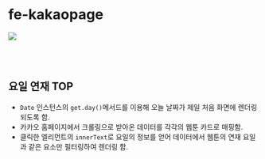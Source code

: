 # fe-kakaopage

![](https://im.ezgif.com/tmp/ezgif-1-06e1286211.gif)

<br>
<br>

## 요일 연재 TOP

- `Date` 인스턴스의 `get.day()`메서드를 이용해 오늘 날짜가 제일 처음 화면에 렌더링 되도록 함.
- 카카오 홈페이지에서 크롤링으로 받아온 데이터를 각각의 웹툰 카드로 매핑함.
- 클릭한 엘리먼트의 `innerText`로 요일의 정보를 얻어 데이터에서 웹툰의 연재 요일과 같은 요소만 필터링하여 렌더링 함.
